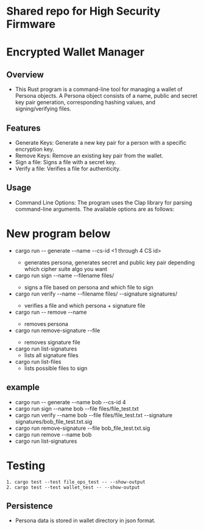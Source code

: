 # Shared repo for High Security Firmware

# Encrypted Wallet Manager

## Overview
- This Rust program is a command-line tool for managing a wallet of Persona objects. A Persona object consists of a name, public and secret key pair generation, corresponding hashing values, and signing/verifying files.

## Features
- Generate Keys: Generate a new key pair for a person with a specific encryption key.
- Remove Keys: Remove an existing key pair from the wallet.
- Sign a file: Signs a file with a secret key.
- Verify a file: Verifies a file for authenticity.


## Usage
- Command Line Options: The program uses the Clap library for parsing command-line arguments. The available options are as follows:


# New program below
* cargo run -- generate --name <Name of persona> --cs-id <1 through 4 CS id>
    * generates persona, generates secret and public key pair depending which cipher suite algo you want
* cargo run sign --name <Name of persona> --filename files/<name of file to hash>
    * signs a file based on persona and which file to sign
* cargo run verify --name <Name of persona> --filename files/<name of file to hash> --signature signatures/<signature of hashed file>
    * verifies a file and which persona + signature file
* cargo run -- remove --name <name of persona>
    * removes persona
* cargo run remove-signature --file <name of signature file to remove>
    * removes signature file
* cargo run list-signatures
    * lists all signature files
* cargo run list-files
    * lists possible files to sign

## example
* cargo run -- generate --name bob --cs-id 4
* cargo run sign --name bob --file files/file_test.txt
* cargo run verify --name bob --file files/file_test.txt --signature signatures/bob_file_test.txt.sig
* cargo run remove-signature --file bob_file_test.txt.sig
* cargo run remove --name bob
* cargo run list-signatures  


# Testing 
    1. cargo test --test file_ops_test -- --show-output
    2. cargo test --test wallet_test -- --show-output


## Persistence
- Persona data is stored in wallet directory in json format. 
